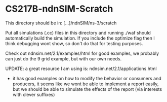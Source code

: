# CS217B-ndnSIM-Scratch

This directory should be in: [...]/ndnSIM/ns-3/scratch

Put all simulations (.cc) files in this directory and running ./waf should automatically build the simulation. If you include the optimize flag then I think debugging wont show, so don't do that for testing purposes.

Check out ndnsim.net/2.1/examples/html for good examples, we probably can just do the 9 grid example, but with our own needs.

UPDATE: a great resource I am using is: ndnsim.net/2.1/applications.html
- it has good examples on how to modify the behavior or consumers and producers,
it seems like we wont be able to implement a report easily, but we should be able
to simulate the effects of the report (via interests with clever suffixes)